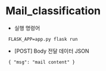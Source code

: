# Mail_classification
- 실행 명령어
<pre><code> FLASK_APP=app.py flask run</code></pre>
- [POST] Body 전달 데이터 JSON
<pre><code> { "msg": "mail content" }</code></pre>
